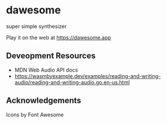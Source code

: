 # dawesome
super simple synthesizer

Play it on the web at https://dawesome.app

## Deveopment Resources
- MDN Web Audio API docs
- https://wasmbyexample.dev/examples/reading-and-writing-audio/reading-and-writing-audio.go.en-us.html

## Acknowledgements
Icons by Font Awesome